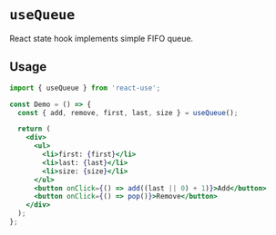 # `useQueue`

React state hook implements simple FIFO queue.


## Usage

```jsx
import { useQueue } from 'react-use';

const Demo = () => {
  const { add, remove, first, last, size } = useQueue();

  return (
    <div>
      <ul>
        <li>first: {first}</li>
        <li>last: {last}</li>
        <li>size: {size}</li>
      </ul>
      <button onClick={() => add((last || 0) + 1)}>Add</button>
      <button onClick={() => pop()}>Remove</button>
    </div>
  );
};
```
